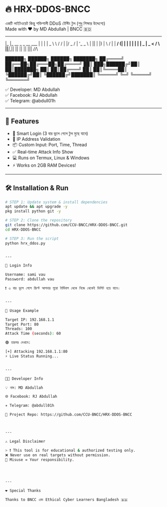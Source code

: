 # 🔥 HRX-DDOS-BNCC

একটি লাইটওয়েট কিন্তু শক্তিশালী DDoS টেস্টিং টুল (শুধু শিক্ষার উদ্দেশ্যে)  
Made with ❤️ by MD Abdullah | BNCC 🇧🇩


---

|_   |_  __ _ _ __ ___   | | | |  _ \ \ / / | |/ _ / | '_ _ \  | || | |) | \  / | |  __/ (| | | | | | | |  _  |  _ <  /  \ ||___|_,|| || || || ||| _//_\

██████╗ ██████╗  ██████╗ ███████╗
     ██╔════╝ ██╔══██╗██╔═══██╗██╔════╝
     ██║  ███╗██████╔╝██║   ██║███████╗
     ██║   ██║██╔═══╝ ██║   ██║╚════██║
     ╚██████╔╝██║     ╚██████╔╝███████║
      ╚═════╝ ╚═╝      ╚═════╝ ╚══════╝

✅ Developer: MD Abdullah  
✅ Facebook: RJ Abdullah  
✅ Telegram: @abdull01h

---

## 📌 Features

- 🔐 Smart Login (3 বার ভুলে গেলে টুল মুছে যাবে)
- 🧠 IP Address Validation
- 📦 Custom Input: Port, Time, Thread
- ✅ Real-time Attack Info Show
- 💻 Runs on Termux, Linux & Windows
- ⚡ Works on 2GB RAM Devices!

---

## 🛠️ Installation & Run

```bash
# STEP 1: Update system & install dependencies
apt update && apt upgrade -y
pkg install python git -y

# STEP 2: Clone the repository
git clone https://github.com/CCU-BNCC/HRX-DDOS-BNCC.git
cd HRX-DDOS-BNCC

# STEP 3: Run the script
python hrx_ddos.py


---

🔐 Login Info

Username: sami vau
Password: abdullah vau

❗ ৩ বার ভুলে গেলে স্ক্রিপ্ট আপনার পুরো টার্মিনাল থেকে নিজে থেকেই ডিলিট হয়ে যাবে।


---

🚀 Usage Example

Target IP: 192.168.1.1
Target Port: 80
Threads: 100
Attack Time (seconds): 60

🟢 তারপর দেখাবে:

[+] Attacking 192.168.1.1:80
⚡ Live Status Running...


---

👨‍💻 Developer Info

💡 নাম: MD Abdullah

🌐 Facebook: RJ Abdullah

✈️ Telegram: @abdull01h

📁 Project Repo: https://github.com/CCU-BNCC/HRX-DDOS-BNCC



---

⚠️ Legal Disclaimer

> ❗ This tool is for educational & authorized testing only.
❌ Never use on real targets without permission.
📛 Misuse = Your responsibility.




---

❤️ Special Thanks

Thanks to BNCC এবং Ethical Cyber Learners Bangladesh 🇧🇩
